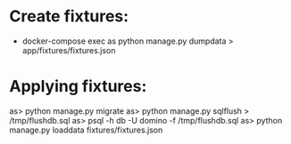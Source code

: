 Create fixtures:
================
- docker-compose exec as python manage.py dumpdata > app/fixtures/fixtures.json

Applying fixtures:
==================
as> python manage.py migrate
as> python manage.py sqlflush > /tmp/flushdb.sql
as> psql -h db -U domino -f /tmp/flushdb.sql
as> python manage.py loaddata fixtures/fixtures.json
